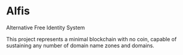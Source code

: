 # Alfis
Alternative Free Identity System

This project represents a minimal blockchain with no coin, capable of sustaining any number of domain name zones and domains.
